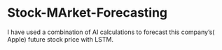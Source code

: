 # Stock-MArket-Forecasting
I have used a combination of AI calculations to forecast this company’s( Apple) future stock price with LSTM.
